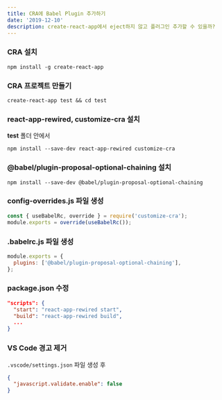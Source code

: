 ```yaml
---
title: CRA에 Babel Plugin 추가하기
date: '2019-12-10'
description: create-react-app에서 eject하지 않고 플러그인 추가할 수 있을까?
---
```


### CRA 설치

```Shell
npm install -g create-react-app
```

### CRA 프로젝트 만들기

```Shell
create-react-app test && cd test
```

### react-app-rewired, customize-cra 설치

**test** 폴더 안에서

```Shell
npm install --save-dev react-app-rewired customize-cra
```

### @babel/plugin-proposal-optional-chaining 설치

```Shell
npm install --save-dev @babel/plugin-proposal-optional-chaining
```

### config-overrides.js 파일 생성

```JavaScript
const { useBabelRc, override } = require('customize-cra');
module.exports = override(useBabelRc());
```

### .babelrc.js 파일 생성

```JavaScript
module.exports = {
  plugins: ['@babel/plugin-proposal-optional-chaining'],
};
```

### package.json 수정

```JSON
"scripts": {
  "start": "react-app-rewired start",
  "build": "react-app-rewired build",
  ...
}
```

### VS Code 경고 제거

`.vscode/settings.json` 파일 생성 후

```JSON
{
  "javascript.validate.enable": false
}
```
